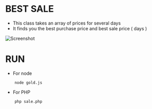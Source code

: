 BEST SALE
=====================
 * This class takes an array of prices for several days
 * It finds you the best purchase price and best sale price ( days )
 
 ![Screenshot]()
 
 RUN
 ====================
 * For node
```
    node gold.js 
```

 * For PHP
```
    php sale.php
```
